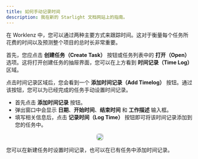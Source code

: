 ```yaml
---
title: 如何手动记录时间
description: 我在新的 Starlight 文档网站上的指南。
---
```


在 Worklenz 中，您可以通过两种主要方式来跟踪时间。这对于衡量每个任务所花费的时间以及预测整个项目的总时长非常重要。

首先，您应点击 **创建任务（Create Task）** 按钮或任务列表中的 **打开（Open）** 选项。这将打开创建任务的抽屉界面，您可以在上方看到 **时间记录（Time Log）** 区域。

点击时间记录区域后，您会看到一个 **添加时间记录（Add Timelog）** 按钮。通过该按钮，您可以为已经完成的任务手动设置时间记录。

- 首先点击 **添加时间记录** 按钮。
- 弹出窗口中会显示 **日期**、**开始时间**、**结束时间** 和 **工作描述** 输入框。
- 填写相关信息后，点击 **记录时间（Log Time）** 按钮即可将该时间记录添加到您的任务中。

<p align ="center">
<img src="/time_log_manual.png" style="border: 2px solid #D4d4d4; border-radius: 8px;  ">
</p>

您可以在新建任务时设置时间记录，也可以在已有任务中添加时间记录。
